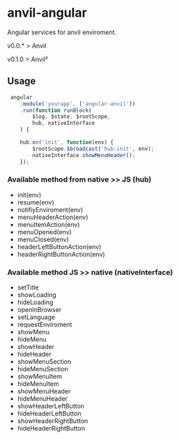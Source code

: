 # anvil-angular

Angular services for anvil enviroment.

v0.0.* > Anvil

v0.1.0 > Anvil²



## Usage
```javascript
 angular
    .module('yourapp', ['angular-anvil'])
    .run(function runBlock(
        $log, $state, $rootScope,
        hub, nativeInterface
    ) {

    hub.on('init', function(env) {
        $rootScope.$broadcast('hub:init', env);
        nativeInterface.showMenuHeader();
    });

```


### Available method from native >> JS (hub)
* init(env)
* resume(env)
* notifiyEnviroment(env)
* menuHeaderAction(env)
* menuItemAction(env)
* menuOpened(env)
* menuClosed(env)
* headerLeftButtonAction(env)
* headerRightButtonAction(env)


### Available method JS >> native (nativeInterface)
* setTitle
* showLoading
* hideLoading
* openInBrowser
* setLanguage
* requestEnviroment
* showMenu
* hideMenu
* showHeader
* hideHeader
* showMenuSection
* hideMenuSection
* showMenuItem
* hideMenuItem
* showMenuHeader
* hideMenuHeader
* showHeaderLeftButton
* hideHeaderLeftButton
* showHeaderRightButton
* hideHeaderRightButton
